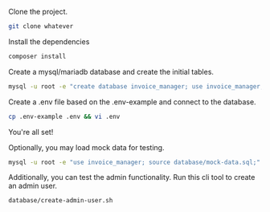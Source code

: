 Clone the project.

```bash
git clone whatever
```

Install the dependencies

```bash
composer install
```

Create a mysql/mariadb database and create the initial tables.

```bash
mysql -u root -e "create database invoice_manager; use invoice_manager; source database/create-tables.sql;"
```

Create a .env file based on the .env-example and connect to the database.

```bash
cp .env-example .env && vi .env
```

You're all set!

Optionally, you may load mock data for testing.
```bash
mysql -u root -e "use invoice_manager; source database/mock-data.sql;"
```

Additionally, you can test the admin functionality.
Run this cli tool to create an admin user.
```bash
database/create-admin-user.sh
```

